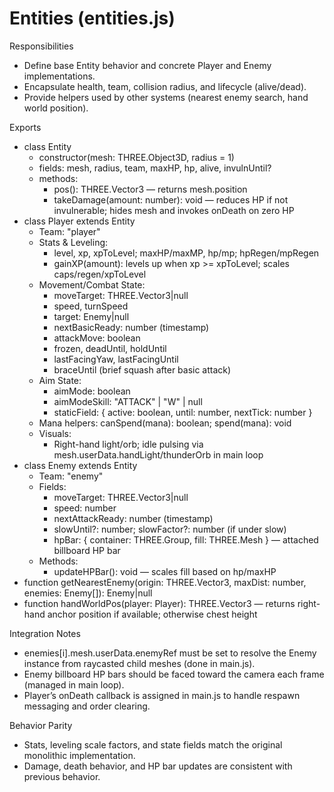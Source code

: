 # Entities (entities.js)

Responsibilities
- Define base Entity behavior and concrete Player and Enemy implementations.
- Encapsulate health, team, collision radius, and lifecycle (alive/dead).
- Provide helpers used by other systems (nearest enemy search, hand world position).

Exports
- class Entity
  - constructor(mesh: THREE.Object3D, radius = 1)
  - fields: mesh, radius, team, maxHP, hp, alive, invulnUntil?
  - methods:
    - pos(): THREE.Vector3 — returns mesh.position
    - takeDamage(amount: number): void — reduces HP if not invulnerable; hides mesh and invokes onDeath on zero HP
- class Player extends Entity
  - Team: "player"
  - Stats & Leveling:
    - level, xp, xpToLevel; maxHP/maxMP, hp/mp; hpRegen/mpRegen
    - gainXP(amount): levels up when xp >= xpToLevel; scales caps/regen/xpToLevel
  - Movement/Combat State:
    - moveTarget: THREE.Vector3|null
    - speed, turnSpeed
    - target: Enemy|null
    - nextBasicReady: number (timestamp)
    - attackMove: boolean
    - frozen, deadUntil, holdUntil
    - lastFacingYaw, lastFacingUntil
    - braceUntil (brief squash after basic attack)
  - Aim State:
    - aimMode: boolean
    - aimModeSkill: "ATTACK" | "W" | null
    - staticField: { active: boolean, until: number, nextTick: number }
  - Mana helpers: canSpend(mana): boolean; spend(mana): void
  - Visuals:
    - Right-hand light/orb; idle pulsing via mesh.userData.handLight/thunderOrb in main loop
- class Enemy extends Entity
  - Team: "enemy"
  - Fields:
    - moveTarget: THREE.Vector3|null
    - speed: number
    - nextAttackReady: number (timestamp)
    - slowUntil?: number; slowFactor?: number (if under slow)
    - hpBar: { container: THREE.Group, fill: THREE.Mesh } — attached billboard HP bar
  - Methods:
    - updateHPBar(): void — scales fill based on hp/maxHP
- function getNearestEnemy(origin: THREE.Vector3, maxDist: number, enemies: Enemy[]): Enemy|null
- function handWorldPos(player: Player): THREE.Vector3 — returns right-hand anchor position if available; otherwise chest height

Integration Notes
- enemies[i].mesh.userData.enemyRef must be set to resolve the Enemy instance from raycasted child meshes (done in main.js).
- Enemy billboard HP bars should be faced toward the camera each frame (managed in main loop).
- Player’s onDeath callback is assigned in main.js to handle respawn messaging and order clearing.

Behavior Parity
- Stats, leveling scale factors, and state fields match the original monolithic implementation.
- Damage, death behavior, and HP bar updates are consistent with previous behavior.
